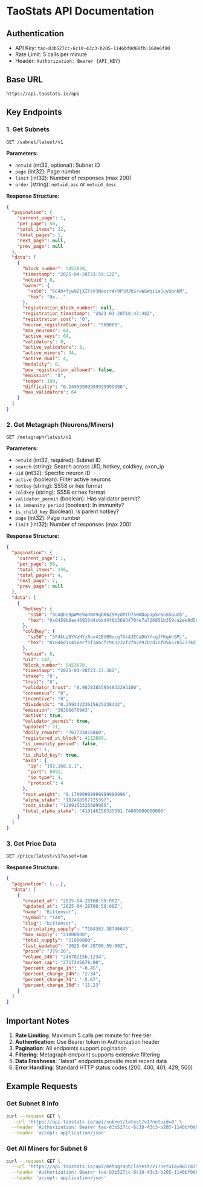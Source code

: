 # TaoStats API Documentation

## Authentication
- API Key: `tao-83b527cc-6c10-43c3-b205-1146bf0d60fb:16de6f80`
- Rate Limit: 5 calls per minute
- Header: `Authorization: Bearer {API_KEY}`

## Base URL
```
https://api.taostats.io/api
```

## Key Endpoints

### 1. Get Subnets
```
GET /subnet/latest/v1
```
**Parameters:**
- `netuid` (int32, optional): Subnet ID
- `page` (int32): Page number 
- `limit` (int32): Number of responses (max 200)
- `order` (string): `netuid_asc` or `netuid_desc`

**Response Structure:**
```json
{
  "pagination": {
    "current_page": 1,
    "per_page": 50, 
    "total_items": 32,
    "total_pages": 1,
    "next_page": null,
    "prev_page": null
  },
  "data": [
    {
      "block_number": 5453828,
      "timestamp": "2025-04-28T23:59:12Z",
      "netuid": 8,
      "owner": {
        "ss58": "5C4hrfjw9DjXZTzV3MwzrrAr9P1MJhSrvWGWqi1eSuyUpnhM",
        "hex": "0x..."
      },
      "registration_block_number": null,
      "registration_timestamp": "2023-03-20T18:47:48Z",
      "registration_cost": "0",
      "neuron_registration_cost": "500000",
      "max_neurons": 64,
      "active_keys": 64,
      "validators": 8,
      "active_validators": 8,
      "active_miners": 34,
      "active_dual": 4,
      "modality": 0,
      "pow_registration_allowed": false,
      "emission": "0",
      "tempo": 100,
      "difficulty": "0.24999999999999999996",
      "max_validators": 64
    }
  ]
}
```

### 2. Get Metagraph (Neurons/Miners)
```
GET /metagraph/latest/v1
```
**Parameters:**
- `netuid` (int32, required): Subnet ID
- `search` (string): Search across UID, hotkey, coldkey, axon_ip
- `uid` (int32): Specific neuron ID
- `active` (boolean): Filter active neurons
- `hotkey` (string): SS58 or hex format
- `coldkey` (string): SS58 or hex format  
- `validator_permit` (boolean): Has validator permit?
- `is_immunity_period` (boolean): In immunity?
- `is_child_key` (boolean): Is parent hotkey?
- `page` (int32): Page number
- `limit` (int32): Number of responses (max 200)

**Response Structure:**
```json
{
  "pagination": {
    "current_page": 1,
    "per_page": 50,
    "total_items": 156,
    "total_pages": 4,
    "next_page": 2,
    "prev_page": null
  },
  "data": [
    {
      "hotkey": {
        "ss58": "5CAQhe9pWMe9anWX9qbK6Z9RydRth7S6WDopapSr6uShGum5",
        "hex": "0x0459b8ac46933d4cbbd4f0b36934704e7a726851b359ca2ee8d5e704a8896e02"
      },
      "coldkey": {
        "ss58": "5F4kLq8YVzHYj8uv41BUB9ocqTGxAJECeDbYfcqJFKqAhSMj", 
        "hex": "0x84bd11456ecf5f3abcfc983232f3fb2d97bcd2cf05657852774d15a1cea2f366"
      },
      "netuid": 8,
      "uid": 142,
      "block_number": 5453670,
      "timestamp": "2025-04-28T23:27:36Z",
      "stake": "0",
      "trust": "0",
      "validator_trust": "0.98783855954833295186",
      "consensus": "0",
      "incentive": "0", 
      "dividends": "0.25934233615625238422",
      "emission": "38386670943",
      "active": true,
      "validator_permit": true,
      "updated": 71,
      "daily_reward": "767733418860",
      "registered_at_block": 4112860,
      "is_immunity_period": false,
      "rank": 1,
      "is_child_key": true,
      "axon": {
        "ip": "192.168.1.1",
        "port": 8091,
        "ip_type": 4,
        "protocol": 4
      },
      "root_weight": "0.17999999999999999996",
      "alpha_stake": "192498557725397",
      "root_stake": "1209153325609965",
      "total_alpha_stake": "410146156335191.74000000000000"
    }
  ]
}
```

### 3. Get Price Data
```
GET /price/latest/v1?asset=tao
```

**Response Structure:**
```json
{
  "pagination": {...},
  "data": [
    {
      "created_at": "2025-04-28T00:59:00Z",
      "updated_at": "2025-04-28T00:59:00Z", 
      "name": "Bittensor",
      "symbol": "TAO",
      "slug": "bittensor",
      "circulating_supply": "7164363.38746643",
      "max_supply": "21000000",
      "total_supply": "21000000",
      "last_updated": "2025-04-28T00:59:00Z",
      "price": "379.28",
      "volume_24h": "245782156.1234",
      "market_cap": "2717345678.90",
      "percent_change_1h": "-0.45",
      "percent_change_24h": "2.34",
      "percent_change_7d": "-5.67",
      "percent_change_30d": "15.23"
    }
  ]
}
```

## Important Notes

1. **Rate Limiting**: Maximum 5 calls per minute for free tier
2. **Authentication**: Use Bearer token in Authorization header
3. **Pagination**: All endpoints support pagination
4. **Filtering**: Metagraph endpoint supports extensive filtering
5. **Data Freshness**: "latest" endpoints provide most recent data
6. **Error Handling**: Standard HTTP status codes (200, 400, 401, 429, 500)

## Example Requests

### Get Subnet 8 Info
```bash
curl --request GET \
  --url 'https://api.taostats.io/api/subnet/latest/v1?netuid=8' \
  --header 'Authorization: Bearer tao-83b527cc-6c10-43c3-b205-1146bf0d60fb:16de6f80' \
  --header 'accept: application/json'
```

### Get All Miners for Subnet 8
```bash
curl --request GET \
  --url 'https://api.taostats.io/api/metagraph/latest/v1?netuid=8&limit=200' \
  --header 'Authorization: Bearer tao-83b527cc-6c10-43c3-b205-1146bf0d60fb:16de6f80' \
  --header 'accept: application/json'
```
